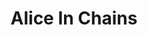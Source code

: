 ---
title: "Alice In Chains"
summary: "Alice in Chains is an American rock band from Seattle, Washington, formed in 1987 by guitarist and vocalist Jerry Cantrell and drummer Sean Kinney, who later recruited bassist Mike Starr and lead vocalist Layne Staley. Starr was replaced by Mike Inez in 1993. William DuVall joined the band in 2006 as co-lead vocalist and rhythm guitarist, replacing Staley, who died in 2002. The band took its name from Staley's previous group, the glam metal band Alice N' Chains.Often associated with grunge music, Alice in Chains' sound incorporates heavy metal elements. The band is known for its distinctive vocal style, which often included the harmonized vocals between Staley and Cantrell . Cantrell started to sing lead vocals on the 1992 acoustic EP Sap, and his role continued to grow in the following albums, making Alice in Chains a two-vocal band.Alice in Chains rose to international fame as part of the grunge movement of the early 1990s, along with other Seattle bands such as Nirvana, Pearl Jam, and Soundgarden. They achieved success during the era with the albums Facelift , Dirt and Alice in Chains , as well as the EP Jar of Flies . Although never officially disbanding, Alice in Chains was plagued by extended inactivity from 1996 onward, due to Staley's substance abuse, which resulted in his death in 2002. The band regrouped in 2006, with DuVall taking over as lead vocalist full-time, and they have since released three more albums: Black Gives Way to Blue , The Devil Put Dinosaurs Here , and Rainier Fog .
Alice in Chains have sold more than 30 million records worldwide, and over 19 million records in the US alone. The band has had 18 Top 10 songs on Billboard's Mainstream Rock Tracks chart, 5 No. 1 hits, and received 11 Grammy Award nominations. The band was ranked number 34 on VH1's 100 Greatest Artists of Hard Rock and was ranked as the 15th greatest live band by Hit Parader. Since its formation, Alice in Chains has released six studio albums, three EPs, three live albums, four compilations, two DVDs, 43 music videos, and 32 singles."
image: "alice-in-chains.jpg"
apple_music_artist_url: "None"
wikipedia_url: "https://en.wikipedia.org/wiki/Alice_in_Chains"
---